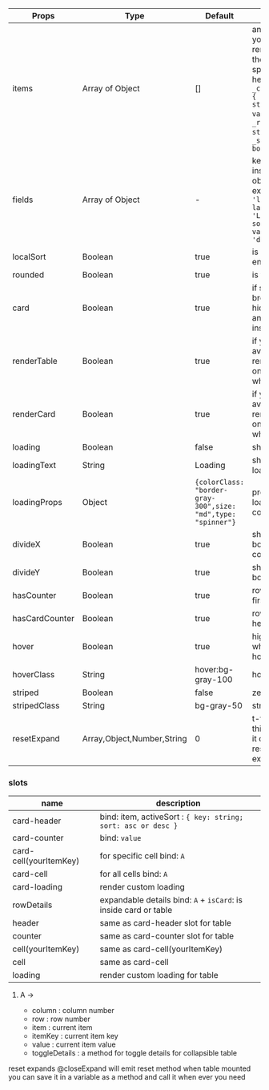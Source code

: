 | Props          | Type            | Default                                                      | Description                                                                                                                                                                    |
| -------------- | --------------- | ------------------------------------------------------------ | ------------------------------------------------------------------------------------------------------------------------------------------------------------------------------ |
| items          | Array of Object | []                                                           | any key value you want to render in table there is some special keys in here : `_cellVariants?: { [key: string]: variants }`, `_rowVariant?: string`, `_showDetails?: boolean` |
| fields         | Array of Object | -                                                            | key is the key inside `items` object for example `{ key: 'last_name', label: 'Lastname', sortable: true, variant: 'danger' }`                                                  |
| localSort      | Boolean         | true                                                         | is local sort enable                                                                                                                                                           |
| rounded        | Boolean         | true                                                         | is table rounded                                                                                                                                                               |
| card           | Boolean         | true                                                         | if set true in sm breakpoint will hide the table and show cards instead                                                                                                        |
| renderTable    | Boolean         | true                                                         | if you want avoid table rendering base on userAgent or what ever...                                                                                                            |
| renderCard     | Boolean         | true                                                         | if you want avoid card rendering base on userAgent or what ever...                                                                                                             |
| loading        | Boolean         | false                                                        | show loading                                                                                                                                                                   |
| loadingText    | String          | Loading                                                      | show text under loading                                                                                                                                                        |
| loadingProps   | Object          | `{colorClass: "border-gray-300",size: "md",type: "spinner"}` | props for loading component                                                                                                                                                    |
| divideX        | Boolean         | true                                                         | should has border for columns                                                                                                                                                  |
| divideY        | Boolean         | true                                                         | should has border for rows                                                                                                                                                     |
| hasCounter     | Boolean         | true                                                         | row counter in first column                                                                                                                                                    |
| hasCardCounter | Boolean         | true                                                         | row counter in head of card                                                                                                                                                    |
| hover          | Boolean         | true                                                         | highlight a row when is hovering                                                                                                                                               |
| hoverClass     | String          | hover:bg-gray-100                                            | hovering class                                                                                                                                                                 |
| striped        | Boolean         | false                                                        | zebra table                                                                                                                                                                    |
| stripedClass   | String          | bg-gray-50                                                   | striped class                                                                                                                                                                  |
| resetExpand   | Array,Object,Number,String          | 0                                                   | t-table watch this prop and if it changed will reset all expanded rows                                                                                                                                                                  |

### slots

| name                   | description                                                      |
| ---------------------- | ---------------------------------------------------------------- |
| card-header            | bind: item, activeSort : `{ key: string; sort: asc or desc }`    |
| card-counter           | bind: `value`                                                    |
| card-cell(yourItemKey) | for specific cell bind: `A`                                      |
| card-cell              | for all cells bind: `A`                                          |
| card-loading           | render custom loading                                            |
| rowDetails             | expandable details bind: `A` + `isCard`: is inside card or table |
| header                 | same as card-header slot for table                               |
| counter                | same as card-counter slot for table                              |
| cell(yourItemKey)      | same as card-cell(yourItemKey)                                   |
| cell                   | same as card-cell                                                |
| loading                | render custom loading for table                                  |

1.  A ->

    - column : column number
    - row : row number
    - item : current item
    - itemKey : current item key
    - value : current item value
    - toggleDetails : a method for toggle details for collapsible table

reset expands
@closeExpand
will emit reset method when table mounted you can save it in a variable as a method and call it when ever you need
